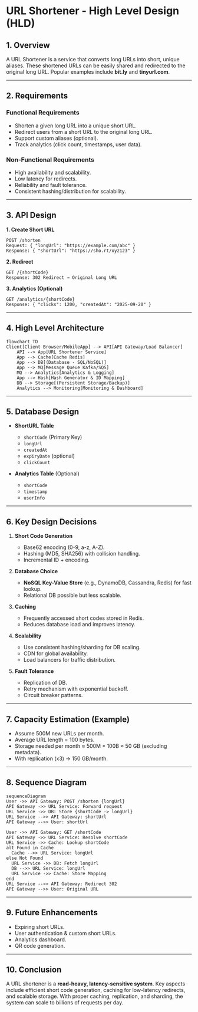 # URL Shortener - High Level Design (HLD)

## 1. Overview

A URL Shortener is a service that converts long URLs into short, unique aliases. These shortened URLs can be easily shared and redirected to the original long URL. Popular examples include **bit.ly** and **tinyurl.com**.

---

## 2. Requirements

### Functional Requirements

* Shorten a given long URL into a unique short URL.
* Redirect users from a short URL to the original long URL.
* Support custom aliases (optional).
* Track analytics (click count, timestamps, user data).

### Non-Functional Requirements

* High availability and scalability.
* Low latency for redirects.
* Reliability and fault tolerance.
* Consistent hashing/distribution for scalability.

---

## 3. API Design

**1. Create Short URL**

```http
POST /shorten
Request: { "longUrl": "https://example.com/abc" }
Response: { "shortUrl": "https://sho.rt/xyz123" }
```

**2. Redirect**

```http
GET /{shortCode}
Response: 302 Redirect → Original Long URL
```

**3. Analytics (Optional)**

```http
GET /analytics/{shortCode}
Response: { "clicks": 1200, "createdAt": "2025-09-20" }
```

---

## 4. High Level Architecture

```mermaid
flowchart TD
Client[Client Browser/MobileApp] --> API[API Gateway/Load Balancer]
    API --> App[URL Shortener Service]
    App --> Cache[Cache Redis]
    App --> DB[(Database - SQL/NoSQL)]
    App --> MQ[Message Queue Kafka/SQS]
    MQ --> Analytics[Analytics & Logging]
    App --> Hash[Hash Generator & ID Mapping]
    DB --> Storage[(Persistent Storage/Backup)]
    Analytics --> Monitoring[Monitoring & Dashboard]
```

---

## 5. Database Design

* **ShortURL Table**

    * `shortCode` (Primary Key)
    * `longUrl`
    * `createdAt`
    * `expiryDate` (optional)
    * `clickCount`

* **Analytics Table** (Optional)

    * `shortCode`
    * `timestamp`
    * `userInfo`

---

## 6. Key Design Decisions

1. **Short Code Generation**

    * Base62 encoding (0-9, a-z, A-Z).
    * Hashing (MD5, SHA256) with collision handling.
    * Incremental ID + encoding.

2. **Database Choice**

    * **NoSQL Key-Value Store** (e.g., DynamoDB, Cassandra, Redis) for fast lookup.
    * Relational DB possible but less scalable.

3. **Caching**

    * Frequently accessed short codes stored in Redis.
    * Reduces database load and improves latency.

4. **Scalability**

    * Use consistent hashing/sharding for DB scaling.
    * CDN for global availability.
    * Load balancers for traffic distribution.

5. **Fault Tolerance**

    * Replication of DB.
    * Retry mechanism with exponential backoff.
    * Circuit breaker patterns.

---

## 7. Capacity Estimation (Example)

* Assume 500M new URLs per month.
* Average URL length = 100 bytes.
* Storage needed per month ≈ 500M \* 100B ≈ 50 GB (excluding metadata).
* With replication (x3) → 150 GB/month.

---

## 8. Sequence Diagram

```mermaid
sequenceDiagram
User ->> API Gateway: POST /shorten {longUrl}
API Gateway ->> URL Service: Forward request
URL Service ->> DB: Store {shortCode -> longUrl}
URL Service -->> API Gateway: shortUrl
API Gateway -->> User: shortUrl

User ->> API Gateway: GET /shortCode
API Gateway ->> URL Service: Resolve shortCode
URL Service ->> Cache: Lookup shortCode
alt Found in Cache
  Cache -->> URL Service: longUrl
else Not Found
  URL Service ->> DB: Fetch longUrl
  DB -->> URL Service: longUrl
  URL Service ->> Cache: Store Mapping
end
URL Service -->> API Gateway: Redirect 302
API Gateway -->> User: Original URL
```

---

## 9. Future Enhancements

* Expiring short URLs.
* User authentication & custom short URLs.
* Analytics dashboard.
* QR code generation.

---

## 10. Conclusion

A URL shortener is a **read-heavy, latency-sensitive system**. Key aspects include efficient short code generation, caching for low-latency redirects, and scalable storage. With proper caching, replication, and sharding, the system can scale to billions of requests per day.
